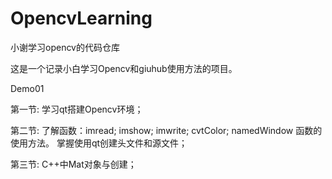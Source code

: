 # OpencvLearning
小谢学习opencv的代码仓库

这是一个记录小白学习Opencv和giuhub使用方法的项目。

Demo01

第一节:
学习qt搭建Opencv环境；

第二节:
了解函数：imread; imshow; imwrite; cvtColor; namedWindow 函数的使用方法。
掌握使用qt创建头文件和源文件；

第三节:
C++中Mat对象与创建；
  
